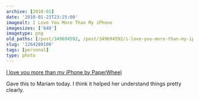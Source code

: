```yaml
---
archive: [2010-01]
date: '2010-01-23T23:25:00'
imagealt: I Love You More Than My iPhone
imagesizes: ['640']
imagetype: png
old_paths: [/post/349694592, /post/349694592/i-love-you-more-than-my-iphone-by-paperwheel]
slug: '1264289100'
tags: [personal]
type: photo
---
```


[I love you more than my iPhone by PaperWheel][1]

Gave this to Mariam today.  I think it helped her understand things pretty
clearly.

[1]: http://www.etsy.com/shop/PaperWheel
